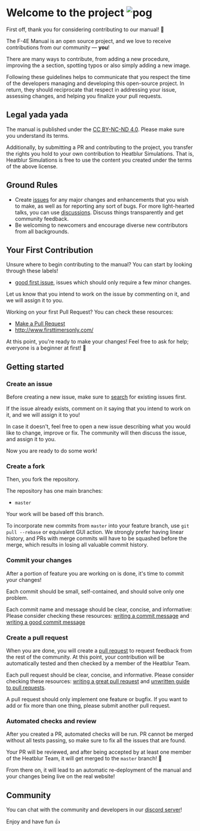 # Welcome to the project ![pog](https://i.imgur.com/88HGDD0.png)

First off, thank you for considering contributing to our manual! 🎉

The F-4E Manual is an open source project, and we love to receive contributions
from our community — **you**!

There are many ways to contribute, from adding a new procedure, improving the a
section, spotting typos or also simply adding a new image.

Following these guidelines helps to communicate that you respect the time of the
developers managing and developing this open-source project. In return, they
should reciprocate that respect in addressing your issue, assessing changes, and
helping you finalize your pull requests.

## Legal yada yada

The manual is published under the
[CC BY-NC-ND 4.0](https://creativecommons.org/licenses/by-nc-nd/4.0/). Please
make sure you understand its terms.

Additionally, by submitting a PR and contributing to the project, you transfer
the rights you hold to your own contribution to Heatblur Simulations. That is,
Heatblur Simulations is free to use the content you created under the terms of
the above license.

## Ground Rules

<!-- markdown-link-check-disable -->

- Create [issues](https://github.com/Heatblur-Simulations/f-4e-manual/issues)
  for any major changes and enhancements that you wish to make, as well as for
  reporting any sort of bugs. For more light-hearted talks, you can use
  [discussions](https://github.com/Heatblur-Simulations/f-4e-manual/discussions).
  Discuss things transparently and get community feedback.
- Be welcoming to newcomers and encourage diverse new contributors from all
backgrounds.
<!-- markdown-link-check-enable -->

## Your First Contribution

Unsure where to begin contributing to the manual? You can start by looking
through these labels!

<!-- markdown-link-check-disable-next-line -->

- [good first issue](https://github.com/Heatblur-Simulations/f-4e-manual/issues/?q=is%3Aissue+is%3Aopen+label%3A%22good+first+issue%22),
  issues which should only require a few minor changes.

Let us know that you intend to work on the issue by commenting on it, and we
will assign it to you.

Working on your first Pull Request? You can check these resources:

- [Make a Pull Request](https://docs.github.com/en/pull-requests/collaborating-with-pull-requests/proposing-changes-to-your-work-with-pull-requests/creating-a-pull-request)
- <http://www.firsttimersonly.com/>

At this point, you're ready to make your changes! Feel free to ask for help;
everyone is a beginner at first! 🎉

## Getting started

### Create an issue

<!-- markdown-link-check-disable -->

Before creating a new issue, make sure to
[search](https://github.com/Heatblur-Simulations/f-4e-manual/issues?q=is%3Aissue)
for existing issues first.

<!-- markdown-link-check-enable -->

If the issue already exists, comment on it saying that you intend to work on it,
and we will assign it to you!

In case it doesn't, feel free to open a new issue describing what you would like
to change, improve or fix. The community will then discuss the issue, and assign
it to you.

Now you are ready to do some work!

### Create a fork

Then, you fork the repository.

The repository has one main branches:

- `master`

Your work will be based off this branch.

To incorporate new commits from `master` into your feature branch, use
`git pull --rebase` or equivalent GUI action. We strongly prefer having linear
history, and PRs with merge commits will have to be squashed before the merge,
which results in losing all valuable commit history.

### Commit your changes

After a portion of feature you are working on is done, it's time to commit your
changes!

Each commit should be small, self-contained, and should solve only one problem.

Each commit name and message should be clear, concise, and informative: Please
consider checking these resources:
[writing a commit message](https://chris.beams.io/posts/git-commit/) and
[writing a good commit message](https://dev.to/chrissiemhrk/git-commit-message-5e21)

### Create a pull request

<!-- markdown-link-check-disable -->

When you are done, you will create a
[pull request](https://github.com/Heatblur-Simulations/f-4e-manual/pulls) to
request feedback from the rest of the community. At this point, your
contribution will be automatically tested and then checked by a member of the
Heatblur Team.

<!-- markdown-link-check-enable -->

Each pull request should be clear, concise, and informative. Please consider
checking these resources:
[writing a great pull request](https://www.pullrequest.com/blog/writing-a-great-pull-request-description/)
and
[unwritten guide to pull requests](https://www.atlassian.com/blog/git/written-unwritten-guide-pull-requests).

A pull request should only implement one feature or bugfix. If you want to add
or fix more than one thing, please submit another pull request.

### Automated checks and review

After you created a PR, automated checks will be run. PR cannot be merged
without all tests passing, so make sure to fix all the issues that are found.

Your PR will be reviewed, and after being accepted by at least one member of the
Heatblur Team, it will get merged to the `master` branch! 🎉

From there on, it will lead to an automatic re-deployment of the manual and your
changes being live on the real website!

## Community

You can chat with the community and developers in our
[discord server](https://discord.gg/heatblur-simulations)!

Enjoy and have fun 👍

